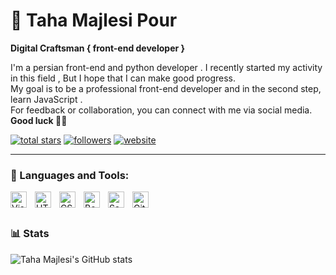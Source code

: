# 🙂 Taha Majlesi Pour

**Digital Craftsman { front-end developer }**

I'm a persian front-end and python developer . I recently started my activity in this field , But I hope that I can make good progress.         
My goal is to be a professional front-end developer and in the second step, learn JavaScript .               
For feedback or collaboration, you can connect with me via social media.                                                     
**Good luck 👋🏻**

<!-- Social badges section -->
<!-- Badges with custom icons - https://github.com/DenverCoder1/custom-icon-badges -->
<!-- View counter - https://github.com/DenverCoder1/Simple-View-Counter -->
<p align="left">
  <a href="https://github.com/SrTaha?tab=repositories&sort=stargazers">
    <img alt="total stars" title="Total stars on GitHub" src="https://custom-icon-badges.demolab.com/github/stars/SrTaha?color=55960c&style=for-the-badge&labelColor=488207&logo=star"/></a>
  <a href="https://github.com/SrTaha?tab=followers">
    <img alt="followers" title="Follow me on Github" src="https://custom-icon-badges.demolab.com/github/followers/SrTaha?color=236ad3&labelColor=1155ba&style=for-the-badge&logo=person-add&label=Follow&logoColor=white"/></a>
  <a href="https://github.com/SrTaha/Simple-View-Counter">
    <img alt="website" title="www.TahaMajlesi.com" src="https://custom-icon-badges.demolab.com/badge/-www.TahaMajlesi.com-red?style=for-the-badge&logo=mention&logoColor=white"/></a>
</p>

---
### 🧰 Languages and Tools:

<img align="left" alt="Visual Studio Code" width="26px" src="https://cdn.jsdelivr.net/gh/devicons/devicon/icons/vscode/vscode-original.svg" style="padding-right:10px;" />
<img align="left" alt="HTML5" width="26px" src="https://cdn.jsdelivr.net/gh/devicons/devicon/icons/html5/html5-original.svg" style="padding-right:10px;" />
<img align="left" alt="CSS3" width="26px" src="https://cdn.jsdelivr.net/gh/devicons/devicon/icons/css3/css3-original.svg" style="padding-right:10px;" />
<img align="left" alt="Bootstrap" width="26px" src="https://cdn.jsdelivr.net/gh/devicons/devicon/icons/bootstrap/bootstrap-original.svg" style="padding-right:10px;" />
<img align="left" alt="Sass" width="26px" src="https://cdn.jsdelivr.net/gh/devicons/devicon/icons/sass/sass-original.svg" style="padding-right:10px;" />
<img align="left" alt="GitHub" width="26px" src="https://user-images.githubusercontent.com/3369400/139447912-e0f43f33-6d9f-45f8-be46-2df5bbc91289.png" style="padding-right:10px;" />
<br />

#

### 📊 Stats

![Taha Majlesi's GitHub stats](https://github-readme-stats.vercel.app/api?username=SrTaha&show_icons=true&theme=radical)
